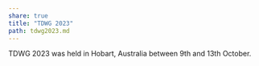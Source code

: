 ```yaml
---
share: true
title: "TDWG 2023"
path: tdwg2023.md
---
```


TDWG 2023 was held in Hobart, Australia between 9th and 13th October.
